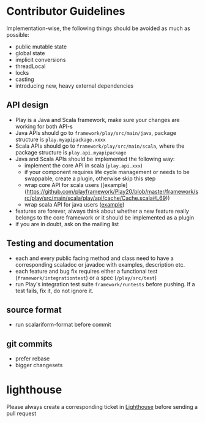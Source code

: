 # Contributor Guidelines

Implementation-wise, the following things should be avoided as much as possible:

* public mutable state
* global state
* implicit conversions
* threadLocal
* locks
* casting
* introducing new, heavy external dependencies

## API design

* Play is a Java and Scala framework, make sure your changes are working for both API-s
* Java APIs should go to ```framework/play/src/main/java```, package structure is ```play.myapipackage.xxxx```
* Scala APIs should go to ```framework/play/src/main/scala```, where the package structure is ```play.api.myapipackage```
* Java and Scala APIs should be implemented the following way:
  * implement the core API in scala (```play.api.xxx```)
  * if your component requires life cycle management or needs to be swappable, create a plugin, otherwise skip this step
  * wrap core API for scala users ([example]  (https://github.com/playframework/Play20/blob/master/framework/src/play/src/main/scala/play/api/cache/Cache.scala#L69))
  * wrap scala API for java users ([example](https://github.com/playframework/Play20/blob/master/framework/src/play/src/main/java/play/cache/Cache.java))
* features are forever, always think about whether a new feature really belongs to the core framework or it should be implemented as a plugin
* if you are in doubt, ask on the mailing list


## Testing and documentation

* each and every public facing method and class need to have a corresponding scaladoc or javadoc with examples, description etc.
* each feature and bug fix requires either a functional test (```framework/integrationtest```) or a spec (```/play/src/test```)
* run Play's integration test suite ```framework/runtests``` before pushing. If a test fails, fix it, do not ignore it.

## source format

* run scalariform-format  before commit

## git commits

* prefer rebase
* bigger changesets

# lighthouse

Please always create a corresponding ticket in [Lighthouse](https://play.lighthouseapp.com/projects/82401-play-20/overview) before sending a pull request
